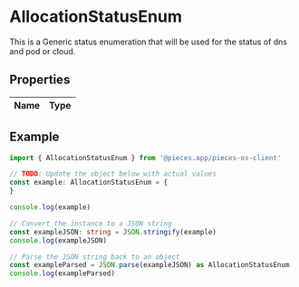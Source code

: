 
# AllocationStatusEnum

This is a Generic status enumeration that will be used for the status of dns and pod or cloud.

## Properties

Name | Type
------------ | -------------

## Example

```typescript
import { AllocationStatusEnum } from '@pieces.app/pieces-os-client'

// TODO: Update the object below with actual values
const example: AllocationStatusEnum = {
}

console.log(example)

// Convert the instance to a JSON string
const exampleJSON: string = JSON.stringify(example)
console.log(exampleJSON)

// Parse the JSON string back to an object
const exampleParsed = JSON.parse(exampleJSON) as AllocationStatusEnum
console.log(exampleParsed)
```


